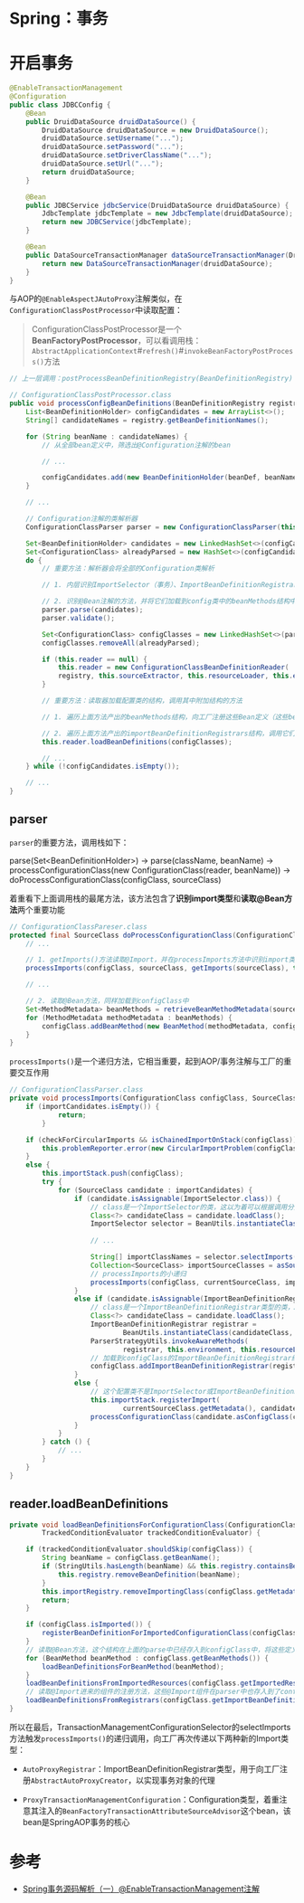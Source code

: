 # Spring：事务

# **开启事务**

```java
@EnableTransactionManagement
@Configuration
public class JDBCConfig {
    @Bean
    public DruidDataSource druidDataSource() {
        DruidDataSource druidDataSource = new DruidDataSource();
        druidDataSource.setUsername("...");
        druidDataSource.setPassword("...");
        druidDataSource.setDriverClassName("...");
        druidDataSource.setUrl("...");
        return druidDataSource;
    }

    @Bean
    public JDBCService jdbcService(DruidDataSource druidDataSource) {
        JdbcTemplate jdbcTemplate = new JdbcTemplate(druidDataSource);
        return new JDBCService(jdbcTemplate);
    }

    @Bean
    public DataSourceTransactionManager dataSourceTransactionManager(DruidDataSource druidDataSource) {
        return new DataSourceTransactionManager(druidDataSource);
    }
}
```

与AOP的`@EnableAspectJAutoProxy`注解类似，在`ConfigurationClassPostProcessor`中读取配置：

> ConfigurationClassPostProcessor是一个**BeanFactoryPostProcessor**，可以看调用栈：`AbstractApplicationContext`#`refresh()`#`invokeBeanFactoryPostProcess()`方法

```java
// 上一层调用：postProcessBeanDefinitionRegistry(BeanDefinitionRegistry)

// ConfigurationClassPostProcessor.class
public void processConfigBeanDefinitions(BeanDefinitionRegistry registry) {
    List<BeanDefinitionHolder> configCandidates = new ArrayList<>();
    String[] candidateNames = registry.getBeanDefinitionNames();

    for (String beanName : candidateNames) {
        // 从全部bean定义中，筛选出@Configuration注解的bean

        // ...

        configCandidates.add(new BeanDefinitionHolder(beanDef, beanName));
    }

    // ...

    // Configuration注解的类解析器
    ConfigurationClassParser parser = new ConfigurationClassParser(this.metadataReaderFactory, this.problemReporter, this.environment, this.resourceLoader, this.componentScanBeanNameGenerator, registry);

    Set<BeanDefinitionHolder> candidates = new LinkedHashSet<>(configCandidates);
    Set<ConfigurationClass> alreadyParsed = new HashSet<>(configCandidates.size());
    do {
        // 重要方法：解析器会将全部的Configuration类解析

        // 1. 内层识别ImportSelector（事务）、ImportBeanDefinitionRegistrar（AOP、事务）和Configuration（事务）类共三种的@IMPORT类型，将它们保存到config类中的importBeanDefinitionRegistrars结构中

        // 2. 识别@Bean注解的方法，并将它们加载到config类中的beanMethods结构中
        parser.parse(candidates);
        parser.validate();

        Set<ConfigurationClass> configClasses = new LinkedHashSet<>(parser.getConfigurationClasses());
        configClasses.removeAll(alreadyParsed);

        if (this.reader == null) {
            this.reader = new ConfigurationClassBeanDefinitionReader(
            registry, this.sourceExtractor, this.resourceLoader, this.environment, this.importBeanNameGenerator, parser.getImportRegistry());
        }

        // 重要方法：读取器加载配置类的结构，调用其中附加结构的方法

        // 1. 遍历上面方法产出的beanMethods结构，向工厂注册这些Bean定义（这些bean都会以Autowired的方式注入）

        // 2. 遍历上面方法产出的importBeanDefinitionRegistrars结构，调用它们的registerBeanDefinitions方法来注册一些自定义的Bean定义
        this.reader.loadBeanDefinitions(configClasses);

        // ...
    } while (!configCandidates.isEmpty());

    // ...
}
```

## parser

`parser`的重要方法，调用栈如下：

parse(Set\<BeanDefinitionHolder>) -> 
parse(className, beanName) -> 
processConfigurationClass(new ConfigurationClass(reader, beanName)) ->
doProcessConfigurationClass(configClass, sourceClass)

着重看下上面调用栈的最尾方法，该方法包含了**识别import类型**和**读取@Bean方法**两个重要功能

```java
// ConfigurationClassPareser.class
protected final SourceClass doProcessConfigurationClass(ConfigurationClass configClass, SourceClass sourceClass) throws IOException {
    // ...

    // 1. getImports()方法读取@Import，并在processImports方法中识别import类型，加载到configClass中
    processImports(configClass, sourceClass, getImports(sourceClass), true);

    // ...

    // 2. 读取@Bean方法，同样加载到configClass中
    Set<MethodMetadata> beanMethods = retrieveBeanMethodMetadata(sourceClass);
    for (MethodMetadata methodMetadata : beanMethods) {
        configClass.addBeanMethod(new BeanMethod(methodMetadata, configClass));
    }
}
```

`processImports()`是一个递归方法，它相当重要，起到AOP/事务注解与工厂的重要交互作用

```java
// ConfigurationClassParser.class
private void processImports(ConfigurationClass configClass, SourceClass currentSourceClass) {
    if (importCandidates.isEmpty()) {
			return;
		}

    if (checkForCircularImports && isChainedImportOnStack(configClass)) {
        this.problemReporter.error(new CircularImportProblem(configClass, this.importStack));
    }
    else {
        this.importStack.push(configClass);
        try {
            for (SourceClass candidate : importCandidates) {
                if (candidate.isAssignable(ImportSelector.class)) {
                    // class是一个ImportSelector的类，这以为着可以根据调用分支进行更丰富的引入功能，在事务Selector中就用了这种方法
                    Class<?> candidateClass = candidate.loadClass();
                    ImportSelector selector = BeanUtils.instantiateClass(candidateClass, ImportSelector.class);
                    
                    // ...

                    String[] importClassNames = selector.selectImports(currentSourceClass.getMetadata());
                    Collection<SourceClass> importSourceClasses = asSourceClasses(importClassNames);
                    // processImports的小递归
                    processImports(configClass, currentSourceClass, importSourceClasses, false);
                }
                else if (candidate.isAssignable(ImportBeanDefinitionRegistrar.class)) {
                    // class是一个ImportBeanDefinitionRegistrar类型的类，AOP就是通过这种方法来注册自定义的Bean定义，将AnnotationAwareAspectJAutoProxyCreator注册到工厂中
                    Class<?> candidateClass = candidate.loadClass();
                    ImportBeanDefinitionRegistrar registrar =
                            BeanUtils.instantiateClass(candidateClass, ImportBeanDefinitionRegistrar.class);
                    ParserStrategyUtils.invokeAwareMethods(
                            registrar, this.environment, this.resourceLoader, this.registry);
                    // 加载到configClass的ImportBeanDefinitionRegistrar结构中
                    configClass.addImportBeanDefinitionRegistrar(registrar, currentSourceClass.getMetadata());
                }
                else {
                    // 这个配置类不是ImportSelector或ImportBeanDefinitionRegistrar，把它当作@Configuration类，调用processConfigurationClas()进行大递归
                    this.importStack.registerImport(
                            currentSourceClass.getMetadata(), candidate.getMetadata().getClassName());
                    processConfigurationClass(candidate.asConfigClass(configClass));
                }
            }
        } catch () {
            // ...
        }
    }
}
```

## reader.loadBeanDefinitions

```java
private void loadBeanDefinitionsForConfigurationClass(ConfigurationClass configClass,
        TrackedConditionEvaluator trackedConditionEvaluator) {

    if (trackedConditionEvaluator.shouldSkip(configClass)) {
        String beanName = configClass.getBeanName();
        if (StringUtils.hasLength(beanName) && this.registry.containsBeanDefinition(beanName)) {
            this.registry.removeBeanDefinition(beanName);
        }
        this.importRegistry.removeImportingClass(configClass.getMetadata().getClassName());
        return;
    }

    if (configClass.isImported()) {
        registerBeanDefinitionForImportedConfigurationClass(configClass);
    }
    // 读取@Bean方法，这个结构在上面的parse中已经存入到configClass中，将这些定义注册到工厂中
    for (BeanMethod beanMethod : configClass.getBeanMethods()) {
        loadBeanDefinitionsForBeanMethod(beanMethod);
    }
    loadBeanDefinitionsFromImportedResources(configClass.getImportedResources());
    // 读取@Import进来的组件的注册方法，这些@Import组件在parser中也存入到了configClass中，调用组件的registerBeanDefinitions来注册更为丰富的bean定义
    loadBeanDefinitionsFromRegistrars(configClass.getImportBeanDefinitionRegistrars());
}
```

所以在最后，TransactionManagementConfigurationSelector的selectImports方法触发`processImports()`的递归调用，向工厂再次传递以下两种新的Import类型：

- `AutoProxyRegistrar`：ImportBeanDefinitionRegistrar类型，用于向工厂注册`AbstractAutoProxyCreator`，以实现事务对象的代理

- `ProxyTransactionManagementConfiguration`：Configuration类型，着重注意其注入的`BeanFactoryTransactionAttributeSourceAdvisor`这个bean，该bean是SpringAOP事务的核心

<!-- 今晚目标：总结AutoProxyRegistrar和ProxyTransactionManagementConfiguration这两个Registrar是如何被加载到的

重新归纳一下@Import和@Configuration注解的流程 -->

# 参考
- [Spring事务源码解析（一）@EnableTransactionManagement注解](https://mp.weixin.qq.com/s/FU3hznLFspCcHYJs-x8h2Q)